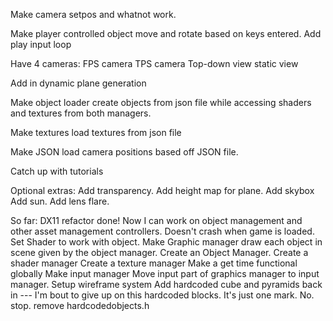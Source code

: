 Make camera setpos and whatnot work.

Make player controlled object move and rotate based on keys entered.
Add play input loop

Have 4 cameras:
FPS camera
TPS camera
Top-down view
static view


Add in dynamic plane generation

Make object loader create objects from json file while accessing shaders and textures from both managers.

Make textures load textures from json file



Make JSON load camera positions based off JSON file.

Catch up with tutorials


Optional extras:
Add transparency.
Add height map for plane.
Add skybox
Add sun.
Add lens flare.

So far:
DX11 refactor done! Now I can work on object management and other asset management controllers.
Doesn't crash when game is loaded.
Set Shader to work with object.
Make Graphic manager draw each object in scene given by the object manager.
Create an Object Manager.
Create a shader manager
Create a texture manager
Make a get time functional globally
Make input manager
Move input part of graphics manager to input manager.
Setup wireframe system
Add hardcoded cube and pyramids back in --- I'm bout to give up on this hardcoded blocks. It's just one mark. No. stop.
remove hardcodedobjects.h

